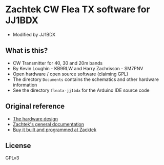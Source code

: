 # Zachtek CW Flea TX software for JJ1BDX

* Modified by JJ1BDX

## What is this?

* CW Transmitter for 40, 30 and 20m bands
* By Kevin Loughin - KB9RLW and Harry Zachrisson - SM7PNV
* Open hardware / open source software (claiming GPL)
* The directory `Documents` contains the schematics and other hardware information
* See the directory `fleatx-jj1bdx` for the Arduino IDE source code

## Original reference

* [The hardware design](https://oshwlab.com/deBug/cw-flea_copy)
* [Zachtek's general documentation](https://www.zachtek.com/1038)
* [Buy it built and programmed at Zacktek](https://www.zachtek.com/product-page/cw-flea-transmitter)

## License

GPLv3
